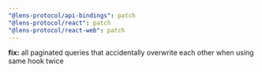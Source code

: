 ```yaml
---
"@lens-protocol/api-bindings": patch
"@lens-protocol/react": patch
"@lens-protocol/react-web": patch
---
```


**fix:** all paginated queries that accidentally overwrite each other when using same hook twice
